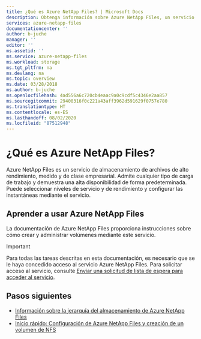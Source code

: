 ```yaml
---
title: ¿Qué es Azure NetApp Files? | Microsoft Docs
description: Obtenga información sobre Azure NetApp Files, un servicio de almacenamiento de archivos de nivel empresarial, alto rendimiento y medido que admite todo tipo de cargas de trabajo y tiene alta disponibilidad.
services: azure-netapp-files
documentationcenter: ''
author: b-juche
manager: ''
editor: ''
ms.assetid: ''
ms.service: azure-netapp-files
ms.workload: storage
ms.tgt_pltfrm: na
ms.devlang: na
ms.topic: overview
ms.date: 03/28/2018
ms.author: b-juche
ms.openlocfilehash: 4ad556a6c720cb4eaac9a0c9cdf5c4346e2aa857
ms.sourcegitcommit: 29400316f0c221a43aff3962d591629f0757e780
ms.translationtype: HT
ms.contentlocale: es-ES
ms.lasthandoff: 08/02/2020
ms.locfileid: "87512948"
---
```

# <a name="what-is-azure-netapp-files"></a>¿Qué es Azure NetApp Files?

Azure NetApp Files es un servicio de almacenamiento de archivos de alto rendimiento, medido y de clase empresarial. Admite cualquier tipo de carga de trabajo y demuestra una alta disponibilidad de forma predeterminada. Puede seleccionar niveles de servicio y de rendimiento y configurar las instantáneas mediante el servicio. 

## <a name="learn-how-to-use-azure-netapp-files"></a>Aprender a usar Azure NetApp Files

La documentación de Azure NetApp Files proporciona instrucciones sobre cómo crear y administrar volúmenes mediante este servicio. 

> [!IMPORTANT] 
> Para todas las tareas descritas en esta documentación, es necesario que se le haya concedido acceso al servicio Azure NetApp Files. Para solicitar acceso al servicio, consulte [Enviar una solicitud de lista de espera para acceder al servicio](azure-netapp-files-register.md#waitlist).

## <a name="next-steps"></a>Pasos siguientes

* [Información sobre la jerarquía del almacenamiento de Azure NetApp Files](azure-netapp-files-understand-storage-hierarchy.md) 
* [Inicio rápido: Configuración de Azure NetApp Files y creación de un volumen de NFS](azure-netapp-files-quickstart-set-up-account-create-volumes.md)